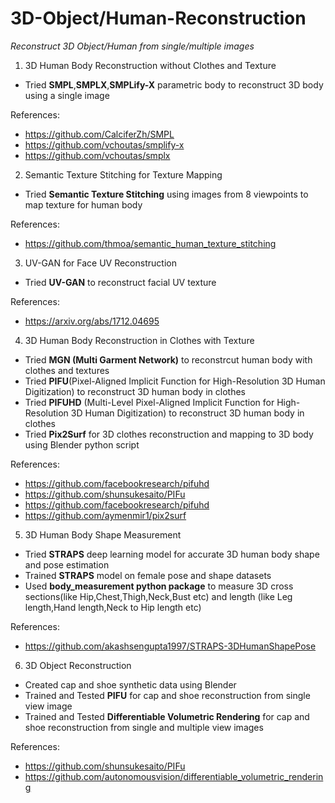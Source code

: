 # 3D-Object/Human-Reconstruction
*Reconstruct 3D Object/Human from single/multiple images*

1. 3D Human Body Reconstruction without Clothes and Texture

+ Tried **SMPL**,**SMPLX**,**SMPLify-X** parametric body to reconstruct 3D body using a single image

References:
+ https://github.com/CalciferZh/SMPL
+ https://github.com/vchoutas/smplify-x
+ https://github.com/vchoutas/smplx

2. Semantic Texture Stitching for Texture Mapping

+ Tried **Semantic Texture Stitching** using images from 8 viewpoints to map texture for human body

References:
+ https://github.com/thmoa/semantic_human_texture_stitching

3. UV-GAN for Face UV Reconstruction

+ Tried **UV-GAN** to reconstruct facial UV texture

References:
+ https://arxiv.org/abs/1712.04695

4. 3D Human Body Reconstruction in Clothes with Texture

+ Tried **MGN (Multi Garment Network)** to reconstrcut human body with clothes and textures
+ Tried **PIFU**(Pixel-Aligned Implicit Function for High-Resolution 3D Human Digitization) to reconstruct 3D human body in clothes
+ Tried **PIFUHD** (Multi-Level Pixel-Aligned Implicit Function for High-Resolution 3D Human Digitization) to reconstruct 3D human body in clothes
+ Tried **Pix2Surf** for 3D clothes reconstruction and mapping to 3D body using Blender python script

References:

+ https://github.com/facebookresearch/pifuhd
+ https://github.com/shunsukesaito/PIFu
+ https://github.com/facebookresearch/pifuhd
+ https://github.com/aymenmir1/pix2surf


5. 3D Human Body Shape Measurement

+ Tried **STRAPS** deep learning model for accurate 3D human body shape and pose estimation
+ Trained **STRAPS** model on female pose and shape datasets
+ Used **body_measurement python package** to measure 3D cross sections(like Hip,Chest,Thigh,Neck,Bust etc) and 
  length (like Leg length,Hand length,Neck to Hip length etc)

References:

+ https://github.com/akashsengupta1997/STRAPS-3DHumanShapePose


6. 3D Object Reconstruction

+ Created cap and shoe synthetic data using Blender
+ Trained and Tested **PIFU** for cap and shoe reconstruction from single view image
+ Trained and Tested **Differentiable Volumetric Rendering** for cap and shoe 
  reconstruction from single and multiple view images

References:

+ https://github.com/shunsukesaito/PIFu
+ https://github.com/autonomousvision/differentiable_volumetric_rendering
